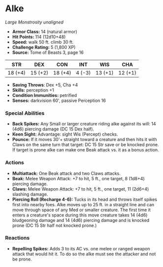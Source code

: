 # Alke

*Large* *Monstrosity* *unaligned*

- **Armor Class:** 14 (natural armor)
- **Hit Points:** 114 (12d10+48)
- **Speed:** walk 50 ft. climb 30 ft.
- **Challenge Rating:** 5 (1,800 XP)
- **Source:** Tome of Beasts 3, page 16

| STR | DEX | CON | INT | WIS | CHA |
| --- | --- | --- | --- | --- | --- |
| 18 (+4) | 15 (+2) | 18 (+4) | 4 (-3) | 13 (+1) | 12 (+1) |

- **Saving Throws**: Dex +5, Cha +4
- **Skills:** perception +1
- **Condition Immunities:** petrified
- **Senses:** darkvision 60', passive Perception 16

### Special Abilities

- **Back Spikes:** Any Small or larger creature riding alke against its will: 14 (4d6) piercing damage (DC 15 Dex half).
- **Keen Sight:** Advantage: sight Wis (Percept) checks.
- **Pounce:** If it moves 30'+ straight toward a creature and then hits it with Claws on the same turn that target: DC 15 Str save or be knocked prone. If target is prone alke can make one Beak attack vs. it as a bonus action.

### Actions

- **Multiattack:** One Beak attack and two Claws attacks.
- **Beak:** Melee Weapon Attack: +7 to hit, 5 ft., one target, 8 (1d8+4) piercing damage.
- **Claws:** Melee Weapon Attack: +7 to hit, 5 ft., one target, 11 (2d6+4) slashing damage.
- **Piercing Roll (Recharge 4-6):** Tucks in its head and throws itself spikes first into nearby foes. Alke moves up to 25 ft. in a straight line and can move through space of any Med or smaller creature. The first time it enters a creature's space during this move creature takes 14 (4d6) bludgeoning damage and 14 (4d6) piercing damage and is knocked prone (DC 15 Str half not knocked prone.)

### Reactions

- **Repelling Spikes:** Adds 3 to its AC vs. one melee or ranged weapon attack that would hit it. To do so the alke must see the attacker and not be prone.


